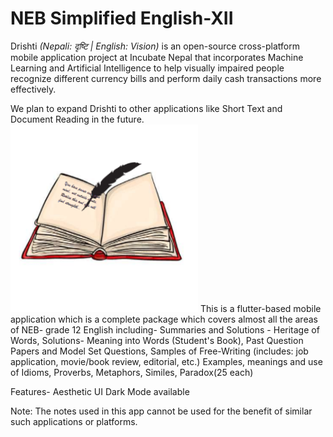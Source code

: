 # NEB Simplified English-XII

Drishti *(Nepali: दृष्टि | English: Vision)* is an open-source cross-platform mobile application project at Incubate Nepal that incorporates Machine Learning and Artificial Intelligence to help visually impaired people recognize different currency bills and perform daily cash transactions more effectively.

We plan to expand Drishti to other applications like Short Text and Document Reading in the future.
<img src="assets/logo.png" width="300" height="300"  alt="App Logo"/>
This is a flutter-based mobile application which is a complete package which covers almost all the areas of NEB- grade 12 English including-
Summaries and Solutions - Heritage of Words,
Solutions- Meaning into Words (Student's Book),
Past Question Papers and Model Set Questions,
Samples of Free-Writing (includes: job application, movie/book review, editorial, etc.)
Examples, meanings and use of Idioms, Proverbs, Metaphors, Similes, Paradox(25 each)

Features-
Aesthetic UI
Dark Mode available

Note: The notes used in this app cannot be used for the benefit of similar such applications or platforms.
